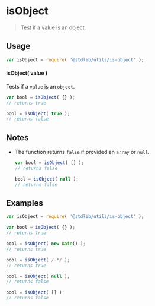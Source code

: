 # isObject

> Test if a value is an object.

<!-- <usage> -->

## Usage

``` javascript
var isObject = require( '@stdlib/utils/is-object' );
```

#### isObject( value )

Tests if a `value` is an `object`.

``` javascript
var bool = isObject( {} );
// returns true

bool = isObject( true );
// returns false
```

<!-- </usage> -->

<!-- <notes> -->

## Notes

* The function returns `false` if provided an `array` or `null`.

  ``` javascript
  var bool = isObject( [] );
  // returns false

  bool = isObject( null );
  // returns false
  ```

<!-- </notes> -->


<!-- <examples> -->

## Examples

``` javascript
var isObject = require( '@stdlib/utils/is-object' );

var bool = isObject( {} );
// returns true

bool = isObject( new Date() );
// returns true

bool = isObject( /.*/ );
// returns true

bool = isObject( null );
// returns false

bool = isObject( [] );
// returns false
```

<!-- </examples> -->


<!-- <links> -->

<!-- </links> -->
